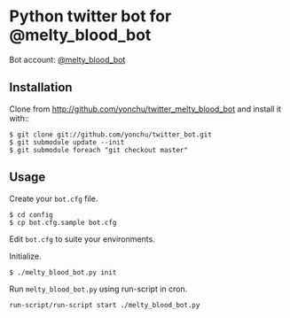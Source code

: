 Python twitter bot for @melty\_blood\_bot
====================

Bot account: [@melty_blood_bot](https://twitter.com/melty_blood_bot)

Installation
---------------------

Clone from http://github.com/yonchu/twitter_melty_blood_bot
and install it with::

```console
$ git clone git://github.com/yonchu/twitter_bot.git
$ git submodule update --init
$ git submodule foreach "git checkout master"
```

Usage
---------------------

Create your ``bot.cfg`` file.

```console
$ cd config
$ cp bot.cfg.sample bot.cfg
```

Edit ``bot.cfg`` to suite your environments.

Initialize.

```console
$ ./melty_blood_bot.py init
```

Run ``melty_blood_bot.py`` using run-script in cron.

```
run-script/run-script start ./melty_blood_bot.py
```
